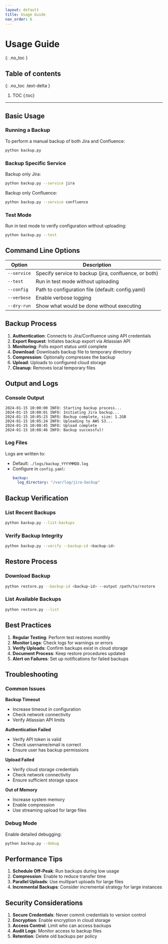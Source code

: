 ```yaml
---
layout: default
title: Usage Guide
nav_order: 6
---
```


# Usage Guide
{: .no_toc }

## Table of contents
{: .no_toc .text-delta }

1. TOC
{:toc}

---

## Basic Usage

### Running a Backup

To perform a manual backup of both Jira and Confluence:

```bash
python backup.py
```

### Backup Specific Service

Backup only Jira:
```bash
python backup.py --service jira
```

Backup only Confluence:
```bash
python backup.py --service confluence
```

### Test Mode

Run in test mode to verify configuration without uploading:
```bash
python backup.py --test
```

## Command Line Options

| Option | Description |
|--------|-------------|
| `--service` | Specify service to backup (jira, confluence, or both) |
| `--test` | Run in test mode without uploading |
| `--config` | Path to configuration file (default: config.yaml) |
| `--verbose` | Enable verbose logging |
| `--dry-run` | Show what would be done without executing |

## Backup Process

1. **Authentication**: Connects to Jira/Confluence using API credentials
2. **Export Request**: Initiates backup export via Atlassian API
3. **Monitoring**: Polls export status until complete
4. **Download**: Downloads backup file to temporary directory
5. **Compression**: Optionally compresses the backup
6. **Upload**: Uploads to configured cloud storage
7. **Cleanup**: Removes local temporary files

## Output and Logs

### Console Output

```
2024-01-15 10:00:00 INFO: Starting backup process...
2024-01-15 10:00:01 INFO: Initiating Jira backup...
2024-01-15 10:05:23 INFO: Backup complete, size: 1.2GB
2024-01-15 10:05:24 INFO: Uploading to AWS S3...
2024-01-15 10:08:45 INFO: Upload complete
2024-01-15 10:08:46 INFO: Backup successful!
```

### Log Files

Logs are written to:
- Default: `./logs/backup_YYYYMMDD.log`
- Configure in `config.yaml`:
  ```yaml
  backup:
    log_directory: "/var/log/jira-backup"
  ```

## Backup Verification

### List Recent Backups

```bash
python backup.py --list-backups
```

### Verify Backup Integrity

```bash
python backup.py --verify --backup-id <backup-id>
```

## Restore Process

### Download Backup

```bash
python restore.py --backup-id <backup-id> --output /path/to/restore
```

### List Available Backups

```bash
python restore.py --list
```

## Best Practices

1. **Regular Testing**: Perform test restores monthly
2. **Monitor Logs**: Check logs for warnings or errors
3. **Verify Uploads**: Confirm backups exist in cloud storage
4. **Document Process**: Keep restore procedures updated
5. **Alert on Failures**: Set up notifications for failed backups

## Troubleshooting

### Common Issues

**Backup Timeout**
- Increase timeout in configuration
- Check network connectivity
- Verify Atlassian API limits

**Authentication Failed**
- Verify API token is valid
- Check username/email is correct
- Ensure user has backup permissions

**Upload Failed**
- Verify cloud storage credentials
- Check network connectivity
- Ensure sufficient storage space

**Out of Memory**
- Increase system memory
- Enable compression
- Use streaming upload for large files

### Debug Mode

Enable detailed debugging:
```bash
python backup.py --debug
```

## Performance Tips

1. **Schedule Off-Peak**: Run backups during low usage
2. **Compression**: Enable to reduce transfer time
3. **Parallel Uploads**: Use multipart uploads for large files
4. **Incremental Backups**: Consider incremental strategy for large instances

## Security Considerations

1. **Secure Credentials**: Never commit credentials to version control
2. **Encryption**: Enable encryption in cloud storage
3. **Access Control**: Limit who can access backups
4. **Audit Logs**: Monitor access to backup files
5. **Retention**: Delete old backups per policy
